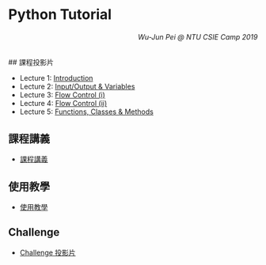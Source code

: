 # Python Tutorial

<h6 style="text-align: right; font-style: italic;">Wu-Jun Pei @ NTU CSIE Camp 2019</h6>
## 課程投影片

-   Lecture 1: [Introduction](Intro/)
-   Lecture 2: [Input/Output & Variables](Variable/)
-   Lecture 3: [Flow Control (i)](Condition/)
-   Lecture 4: [Flow Control (ii)](Loop/)
-   Lecture 5: [Functions, Classes & Methods](FuncClass/)

## 課程講義

-   [課程講義](Handout/handout.pdf)

## 使用教學

-   [使用教學](Guide)

## Challenge
-   [Challenge 投影片](http://slides.com/howardyang/challenge-2019)
